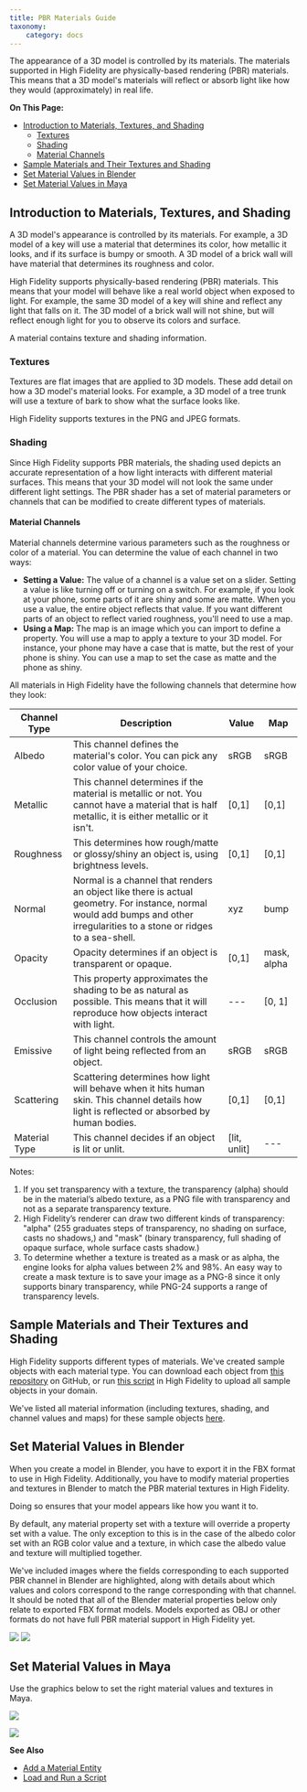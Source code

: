 ```yaml
---
title: PBR Materials Guide
taxonomy:
    category: docs
---
```


The appearance of a 3D model is controlled by its materials. The materials supported in High Fidelity are physically-based rendering (PBR) materials. This means that a 3D model's materials will reflect or absorb light like how they would (approximately) in real life.

**On This Page:**
+ [Introduction to Materials, Textures, and Shading](#introduction-to-materials-textures-and-shading)
    + [Textures](#textures)
    + [Shading](#shading)
    + [Material Channels](#material-channels)
+ [Sample Materials and Their Textures and Shading](#sample-materials-and-their-textures-and-shading)
+ [Set Material Values in Blender](#set-material-values-in-blender)
+ [Set Material Values in Maya](#set-material-values-in-maya)



## Introduction to Materials, Textures, and Shading

A 3D model's appearance is controlled by its materials. For example, a 3D model of a key will use a material that determines its color, how metallic it looks, and if its surface is bumpy or smooth. A 3D model of a brick wall will have material that determines its roughness and color.

High Fidelity supports physically-based rendering (PBR) materials. This means that your model will behave like a real world object when exposed to light. For example, the same 3D model of a key will shine and reflect any light that falls on it. The 3D model of a brick wall will not shine, but will reflect enough light for you to observe its colors and surface. 

A material contains texture and shading information.

### Textures
Textures are flat images that are applied to 3D models. These add detail on how a 3D model's material looks. For example, a 3D model of a tree trunk will use a texture of bark to show what the surface looks like.

High Fidelity supports textures in the PNG and JPEG formats.

### Shading
Since High Fidelity supports PBR materials, the shading used depicts an accurate representation of a how light interacts with different material surfaces. This means that your 3D model will not look the same under different light settings. The PBR shader has a set of material parameters or channels that can be modified to create different types of materials.

#### Material Channels
Material channels determine various parameters such as the roughness or color of a material. You can determine the value of each channel in two ways:
+ **Setting a Value:** The value of a channel is a value set on a slider. Setting a value is like turning off or turning on a switch. For example, if you look at your phone, some parts of it are shiny and some are matte. When you use a value, the entire object reflects that value. If you want different parts of an object to reflect varied roughness, you'll need to use a map.
+ **Using a Map:** The map is an image which you can import to define a property. You will use a map to apply a texture to your 3D model. For instance, your phone may have a case that is matte, but the rest of your phone is shiny. You can use a map to set the case as matte and the phone as shiny.

All materials in High Fidelity have the following channels that determine how they look:

| Channel Type  | Description                              | Value        | Map         |
| ------------- | ---------------------------------------- | ------------ | ----------- |
| Albedo        | This channel defines the material's color. You can pick any color value of your choice. | sRGB         | sRGB        |
| Metallic      | This channel determines if the material is metallic or not. You cannot have a material that is half metallic, it is either metallic or it isn't. | [0,1]        | [0,1]       |
| Roughness     | This determines how rough/matte or glossy/shiny an object is, using brightness levels. | [0,1]        | [0,1]       |
| Normal        | Normal is a channel that renders an object like there is actual geometry. For instance, normal would add bumps and other irregularities to a stone or ridges to a sea-shell. | xyz          | bump        |
| Opacity       | Opacity determines if an object is transparent or opaque. | [0,1]        | mask, alpha |
| Occlusion     | This property approximates the shading to be as natural as possible. This means that it will reproduce how objects interact with light. | ---          | [0, 1]      |
| Emissive      | This channel controls the amount of light being reflected from an object. | sRGB         | sRGB        |
| Scattering    | Scattering determines how light will behave when it hits human skin. This channel details how light is reflected or absorbed by human bodies. | [0,1]        | [0,1]       |
| Material Type | This channel decides if an object is lit or unlit. | [lit, unlit] | ---         |


Notes:
1. If you set transparency with a texture, the transparency (alpha) should be in the material’s albedo texture, as a PNG file with transparency and not as a separate transparency texture.
2. High Fidelity’s renderer can draw two different kinds of transparency: "alpha" (255 graduates steps of transparency, no shading on surface, casts no shadows,) and "mask" (binary transparency, full shading of opaque surface, whole surface casts shadow.)
3. To determine whether a texture is treated as a mask or as alpha, the engine looks for alpha values between 2% and 98%. An easy way to create a mask texture is to save your image as a PNG-8 since it only supports binary transparency, while PNG-24 supports a range of transparency levels.

## Sample Materials and Their Textures and Shading

High Fidelity supports different types of materials. We've created sample objects with each material type. You can download each object from [this repository](https://github.com/highfidelity/hifi_tests/tree/master/assets/models/material_matrix_models/fbx/blender) on GitHub, or run [this script](https://raw.githubusercontent.com/highfidelity/hifi_tests/master/assets/models/material_matrix_models/material_matrix.js) in High Fidelity to upload all sample objects in your domain.

We've listed all material information (including textures, shading, and channel values and maps) for these sample objects [here](https://docs.google.com/spreadsheets/d/e/2PACX-1vRsPXURPsIYV_LeEz1A7IS-t44qdTMtbrq-gZ47BAoxhd0kLs_Yxh-i1G4Ukz-aunTj-nLVF7sjZd1n/pubhtml?gid=0&single=true).


## Set Material Values in Blender

When you create a model in Blender, you have to export it in the FBX format to use in High Fidelity. Additionally, you have to modify material properties and textures in Blender to match the PBR material textures in High Fidelity. 

Doing so ensures that your model appears like how you want it to. 

By default, any material property set with a texture will override a property set with a value. The only exception to this is in the case of the albedo color set with an RGB color value and a texture, in which case the albedo value and texture will multiplied together. 

We've included images where the fields corresponding to each supported PBR channel in Blender are highlighted, along with details about which values and colors correspond to the range corresponding with that channel.  It should be noted that all of the Blender material properties below only relate to exported FBX format models. Models exported as OBJ or other formats do not have full PBR material support in High Fidelity yet.

![](material-values-b.jpg) 
![](material-textures-b.jpg)

## Set Material Values in Maya

Use the graphics below to set the right material values and textures in Maya. 

![](material-values-m.jpg)

![](material-textures-m.jpg)

**See Also**

+ [Add a Material Entity](../../entities/material-entity)
+ [Load and Run a Script](../../../script/get-started-with-scripting#load-and-run-a-script)